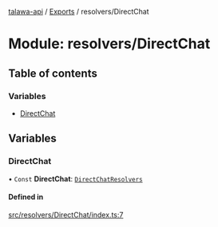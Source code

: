 [talawa-api](../README.md) / [Exports](../modules.md) / resolvers/DirectChat

# Module: resolvers/DirectChat

## Table of contents

### Variables

- [DirectChat](resolvers_DirectChat.md#directchat)

## Variables

### DirectChat

• `Const` **DirectChat**: [`DirectChatResolvers`](types_generatedGraphQLTypes.md#directchatresolvers)

#### Defined in

[src/resolvers/DirectChat/index.ts:7](https://github.com/PalisadoesFoundation/talawa-api/blob/612a320/src/resolvers/DirectChat/index.ts#L7)
